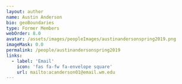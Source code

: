 ```yaml
---
layout: author
name: Austin Anderson
bio: geoBoundaries
type: Former Members
webOrder: 8.0
avatar: /assets/images/peopleImages/austinandersonspring2019.png
imageMask: 0.0
permalink: /people/austinandersonspring2019
links:
  - label: 'Email'
    icon: 'fas fa-fw fa-envelope square'
    url: mailto:acanderson01@email.wm.edu
---
```

